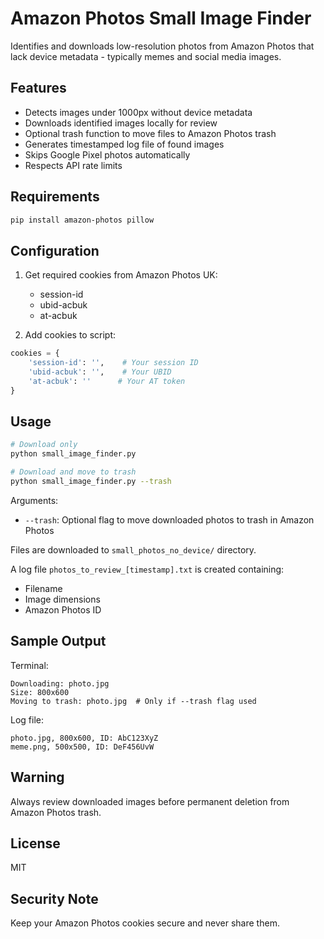 # Amazon Photos Small Image Finder

Identifies and downloads low-resolution photos from Amazon Photos that lack device metadata - typically memes and social media images.

## Features

- Detects images under 1000px without device metadata
- Downloads identified images locally for review
- Optional trash function to move files to Amazon Photos trash
- Generates timestamped log file of found images
- Skips Google Pixel photos automatically
- Respects API rate limits

## Requirements

```bash
pip install amazon-photos pillow
```

## Configuration

1. Get required cookies from Amazon Photos UK:
   - session-id
   - ubid-acbuk  
   - at-acbuk

2. Add cookies to script:

```python
cookies = {
    'session-id': '',    # Your session ID
    'ubid-acbuk': '',    # Your UBID 
    'at-acbuk': ''      # Your AT token
}
```

## Usage

```bash
# Download only
python small_image_finder.py

# Download and move to trash
python small_image_finder.py --trash
```

Arguments:
- `--trash`: Optional flag to move downloaded photos to trash in Amazon Photos

Files are downloaded to `small_photos_no_device/` directory.

A log file `photos_to_review_[timestamp].txt` is created containing:
- Filename
- Image dimensions
- Amazon Photos ID

## Sample Output

Terminal:
```
Downloading: photo.jpg
Size: 800x600
Moving to trash: photo.jpg  # Only if --trash flag used
```

Log file:
```
photo.jpg, 800x600, ID: AbC123XyZ
meme.png, 500x500, ID: DeF456UvW
```

## Warning

Always review downloaded images before permanent deletion from Amazon Photos trash.

## License

MIT

## Security Note

Keep your Amazon Photos cookies secure and never share them.
